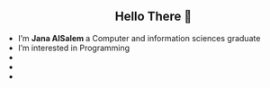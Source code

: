 
<ul>
<h2 align="center"> Hello There 👋</h2>
<li> I’m <b background-color=yellow>Jana AlSalem </b> a Computer and information sciences graduate</li>
<li>I’m interested in </b>Programming</b> </li>
<li>  </li>
<li> </li>
<li>  </li> 
</ul>

<!---
JanaYAlSalem/JanaYAlSalem is a ✨ special ✨ repository because its `README.md` (this file) appears on your GitHub profile.
You can click the Preview link to take a look at your changes.
--->
